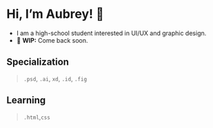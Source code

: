 # Hi, I’m Aubrey! 🐰 
- I am a high-school student interested in UI/UX and graphic design.
- 🚧 **WIP:** Come back soon.

## **Specialization**

> ``.psd``, ``.ai``, ``xd``, ``.id``, ``.fig``

## **Learning**

> ``.html``,``css``

<!---
oburi/oburi is a ✨ special ✨ repository because its `README.md` (this file) appears on your GitHub profile.
You can click the Preview link to take a look at your changes.
--->

